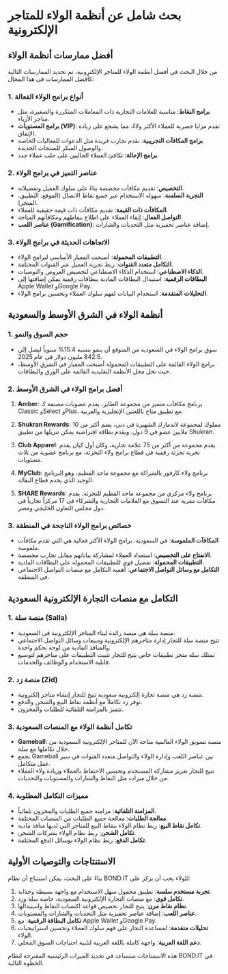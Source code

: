 # بحث شامل عن أنظمة الولاء للمتاجر الإلكترونية

## أفضل ممارسات أنظمة الولاء

من خلال البحث في أفضل أنظمة الولاء للمتاجر الإلكترونية، تم تحديد الممارسات التالية كأفضل الممارسات في هذا المجال:

### 1. أنواع برامج الولاء الفعالة

- **برامج النقاط**: مناسبة للعلامات التجارية ذات المعاملات المتكررة والصغيرة، مثل متاجر الأزياء.
- **برامج المستويات (VIP)**: تقدم مزايا حصرية للعملاء الأكثر ولاءً، مما يشجع على زيادة الإنفاق.
- **برامج المكافآت التجريبية**: تقدم تجارب فريدة مثل الدعوات للفعاليات الخاصة والوصول المبكر للمنتجات الجديدة.
- **برامج الإحالة**: تكافئ العملاء الحاليين على جلب عملاء جدد.

### 2. عناصر التميز في برامج الولاء

- **التخصيص**: تقديم مكافآت مخصصة بناءً على سلوك العميل وتفضيلاته.
- **التجربة السلسة**: سهولة الاستخدام عبر جميع نقاط الاتصال (الموقع، التطبيق، المتجر).
- **المكافآت ذات القيمة**: تقديم مكافآت ذات قيمة حقيقية للعملاء.
- **التواصل الفعال**: إبقاء العملاء على اطلاع بنقاطهم ومكافآتهم المتاحة.
- **عناصر اللعب (Gamification)**: إضافة عناصر تحفيزية مثل التحديات والشارات.

### 3. الاتجاهات الحديثة في برامج الولاء

- **التطبيقات المحمولة**: أصبحت المعيار الأساسي لبرامج الولاء.
- **التكامل متعدد القنوات**: ربط تجربة العميل عبر القنوات المختلفة.
- **الذكاء الاصطناعي**: استخدام الذكاء الاصطناعي لتخصيص العروض والتوصيات.
- **البطاقات الرقمية**: استبدال البطاقات المادية ببطاقات رقمية يمكن إضافتها إلى Apple Wallet وGoogle Pay.
- **التحليلات المتقدمة**: استخدام البيانات لفهم سلوك العملاء وتحسين برامج الولاء.

## أنظمة الولاء في الشرق الأوسط والسعودية

### 1. حجم السوق والنمو

- سوق برامج الولاء في السعودية من المتوقع أن ينمو بنسبة 15.4% سنوياً ليصل إلى 842.5 مليون دولار في عام 2025.
- برامج الولاء القائمة على التطبيقات المحمولة أصبحت المعيار في الشرق الأوسط، حيث تحل محل الأنظمة التقليدية القائمة على الورق والبطاقات.

### 2. أفضل برامج الولاء في الشرق الأوسط

1. **Amber**: برنامج مكافآت متميز من مجموعة الطاير، يقدم عضويات مصنفة كـ Classic وSelect وPlus، مع تطبيق متاح باللغتين الإنجليزية والعربية.

2. **Shukran Rewards**: مملوك لمجموعة لاندمارك الشهيرة في دبي، يضم أكثر من 10 ملايين عضو في 9 دول، ويقدم بطاقة افتراضية يمكن تنزيلها من تطبيق Shukran.

3. **Club Apparel**: يقدم مجموعة من أكثر من 75 علامة تجارية، وكان أول كيان يقدم تجربة تجزئة رقمية في قطاع برامج ولاء التجزئة، مع برنامج عضوية من ثلاث مستويات.

4. **MyClub**: برنامج ولاء كارفور بالشراكة مع مجموعة ماجد الفطيم، وهو البرنامج الوحيد الذي يخدم قطاع البقالة.

5. **SHARE Rewards**: برنامج ولاء مركزي من مجموعة ماجد الفطيم للتجزئة، يقدم مكافآت مغرية عند التسوق مع العلامات التجارية والشركاء في 17 مركزاً تجارياً في دول مجلس التعاون الخليجي ومصر.

### 3. خصائص برامج الولاء الناجحة في المنطقة

- **المكافآت الملموسة**: في السعودية، برامج الولاء الأكثر فعالية هي التي تقدم مكافآت ملموسة.
- **الانفتاح على التخصيص**: استعداد العملاء لمشاركة بياناتهم مقابل تجارب مخصصة.
- **التطبيقات المحمولة**: تفضيل قوي للتطبيقات المحمولة على البطاقات المادية.
- **التكامل مع وسائل التواصل الاجتماعي**: أهمية التكامل مع منصات التواصل الاجتماعي في المنطقة.

## التكامل مع منصات التجارة الإلكترونية السعودية

### 1. منصة سلة (Salla)

- منصة سلة هي منصة رائدة لبناء المتاجر الإلكترونية في السعودية.
- تتيح منصة سلة للتجار إدارة متاجرهم الإلكترونية ومبيعات وسائل التواصل الاجتماعي والمنافذ المادية من لوحة تحكم واحدة.
- تمتلك سلة متجر تطبيقات خاص يتيح للتجار تثبيت التطبيقات على متاجرهم لتوسيع قابلية الاستخدام والوظائف والخدمات.

### 2. منصة زد (Zid)

- منصة زد هي منصة تجارة إلكترونية سعودية تتيح للتجار إنشاء متاجر إلكترونية.
- توفر زد تكاملاً مع أنظمة نقاط البيع والشحن والدفع.
- تتميز بالمزامنة التلقائية للطلبات والمخزون.

### 3. تكامل أنظمة الولاء مع المنصات السعودية

- **Gameball**: منصة تسويق الولاء العالمية متاحة الآن للمتاجر الإلكترونية السعودية من خلال تكاملها مع سلة.
- تجمع Gameball بين عناصر اللعب وإدارة الولاء والتواصل متعدد القنوات في سير عمل متكامل.
- تتيح للتجار تعزيز مشاركة المستخدم وتحسين الاحتفاظ بالعملاء وزيادة ولاء العملاء من خلال ميزات مثل النقاط والشارات والمستويات والتحديات.

### 4. مميزات التكامل المطلوبة

- **المزامنة التلقائية**: مزامنة جميع الطلبات والمخزون تلقائياً.
- **معالجة الطلبات**: معالجة جميع الطلبات من المنصات المختلفة.
- **تكامل نقاط البيع**: ربط نظام الولاء بنقاط البيع للمتاجر التي لديها منافذ مادية.
- **تكامل الشحن**: ربط نظام الولاء بشركات الشحن.
- **تكامل الدفع**: ربط نظام الولاء بوسائل الدفع المختلفة.

## الاستنتاجات والتوصيات الأولية

بناءً على البحث، يمكن استنتاج أن نظام BOND.IT للولاء يجب أن يركز على:

1. **تجربة مستخدم سلسة**: تطبيق محمول سهل الاستخدام مع واجهة بسيطة وجذابة.
2. **تكامل قوي**: مع منصات التجارة الإلكترونية السعودية، خاصة سلة وزد.
3. **نظام نقاط مرن**: يتيح للتجار تخصيص قواعد اكتساب النقاط واستبدالها.
4. **عناصر اللعب**: إضافة عناصر تحفيزية مثل التحديات والشارات والمستويات.
5. **تكامل البطاقة الرقمية**: مع Apple Wallet وGoogle Pay.
6. **تحليلات متقدمة**: لمساعدة التجار على فهم سلوك العملاء وتحسين استراتيجيات الولاء.
7. **دعم اللغة العربية**: واجهة كاملة باللغة العربية لتلبية احتياجات السوق المحلي.

هذه الاستنتاجات ستساعد في تحديد الميزات الرئيسية المقترحة لنظام BOND.IT في الخطوة التالية.
